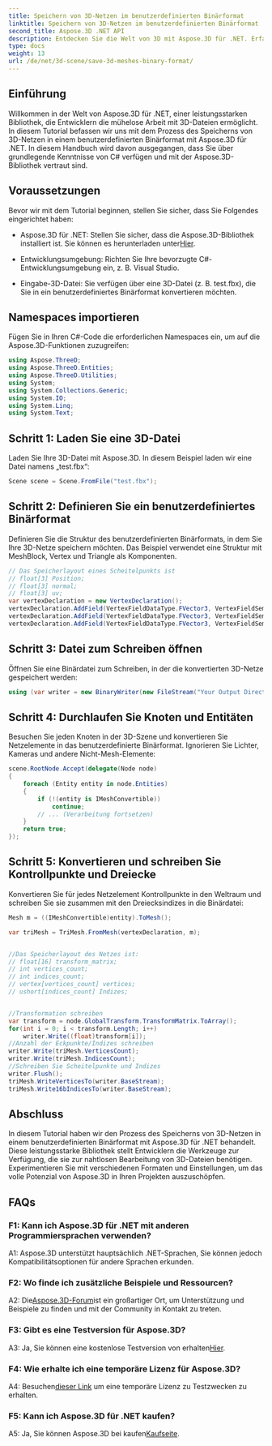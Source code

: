 ```yaml
---
title: Speichern von 3D-Netzen im benutzerdefinierten Binärformat
linktitle: Speichern von 3D-Netzen im benutzerdefinierten Binärformat
second_title: Aspose.3D .NET API
description: Entdecken Sie die Welt von 3D mit Aspose.3D für .NET. Erfahren Sie, wie Sie Netze im benutzerdefinierten Binärformat speichern.
type: docs
weight: 13
url: /de/net/3d-scene/save-3d-meshes-binary-format/
---
```

## Einführung

Willkommen in der Welt von Aspose.3D für .NET, einer leistungsstarken Bibliothek, die Entwicklern die mühelose Arbeit mit 3D-Dateien ermöglicht. In diesem Tutorial befassen wir uns mit dem Prozess des Speicherns von 3D-Netzen in einem benutzerdefinierten Binärformat mit Aspose.3D für .NET. In diesem Handbuch wird davon ausgegangen, dass Sie über grundlegende Kenntnisse von C# verfügen und mit der Aspose.3D-Bibliothek vertraut sind.

## Voraussetzungen

Bevor wir mit dem Tutorial beginnen, stellen Sie sicher, dass Sie Folgendes eingerichtet haben:

-  Aspose.3D für .NET: Stellen Sie sicher, dass die Aspose.3D-Bibliothek installiert ist. Sie können es herunterladen unter[Hier](https://releases.aspose.com/3d/net/).

- Entwicklungsumgebung: Richten Sie Ihre bevorzugte C#-Entwicklungsumgebung ein, z. B. Visual Studio.

- Eingabe-3D-Datei: Sie verfügen über eine 3D-Datei (z. B. test.fbx), die Sie in ein benutzerdefiniertes Binärformat konvertieren möchten.

## Namespaces importieren

Fügen Sie in Ihren C#-Code die erforderlichen Namespaces ein, um auf die Aspose.3D-Funktionen zuzugreifen:

```csharp
using Aspose.ThreeD;
using Aspose.ThreeD.Entities;
using Aspose.ThreeD.Utilities;
using System;
using System.Collections.Generic;
using System.IO;
using System.Linq;
using System.Text;
```

## Schritt 1: Laden Sie eine 3D-Datei

Laden Sie Ihre 3D-Datei mit Aspose.3D. In diesem Beispiel laden wir eine Datei namens „test.fbx“:

```csharp
Scene scene = Scene.FromFile("test.fbx");
```

## Schritt 2: Definieren Sie ein benutzerdefiniertes Binärformat

Definieren Sie die Struktur des benutzerdefinierten Binärformats, in dem Sie Ihre 3D-Netze speichern möchten. Das Beispiel verwendet eine Struktur mit MeshBlock, Vertex und Triangle als Komponenten.

```csharp
// Das Speicherlayout eines Scheitelpunkts ist
// float[3] Position;
// float[3] normal;
// float[3] uv;
var vertexDeclaration = new VertexDeclaration();
vertexDeclaration.AddField(VertexFieldDataType.FVector3, VertexFieldSemantic.Position);
vertexDeclaration.AddField(VertexFieldDataType.FVector3, VertexFieldSemantic.Normal);
vertexDeclaration.AddField(VertexFieldDataType.FVector3, VertexFieldSemantic.UV);

```

## Schritt 3: Datei zum Schreiben öffnen

Öffnen Sie eine Binärdatei zum Schreiben, in der die konvertierten 3D-Netze gespeichert werden:

```csharp
using (var writer = new BinaryWriter(new FileStream("Your Output Directory" + "Save3DMeshesInCustomBinaryFormat_out", FileMode.Create, FileAccess.Write)))
```

## Schritt 4: Durchlaufen Sie Knoten und Entitäten

Besuchen Sie jeden Knoten in der 3D-Szene und konvertieren Sie Netzelemente in das benutzerdefinierte Binärformat. Ignorieren Sie Lichter, Kameras und andere Nicht-Mesh-Elemente:

```csharp
scene.RootNode.Accept(delegate(Node node)
{
    foreach (Entity entity in node.Entities)
    {
        if (!(entity is IMeshConvertible))
            continue;
        // ... (Verarbeitung fortsetzen)
    }
    return true;
});
```

## Schritt 5: Konvertieren und schreiben Sie Kontrollpunkte und Dreiecke

Konvertieren Sie für jedes Netzelement Kontrollpunkte in den Weltraum und schreiben Sie sie zusammen mit den Dreiecksindizes in die Binärdatei:

```csharp
Mesh m = ((IMeshConvertible)entity).ToMesh();

var triMesh = TriMesh.FromMesh(vertexDeclaration, m);


//Das Speicherlayout des Netzes ist:
// float[16] transform_matrix;
// int vertices_count;
// int indices_count;
// vertex[vertices_count] vertices;
// ushort[indices_count] Indizes;


//Transformation schreiben
var transform = node.GlobalTransform.TransformMatrix.ToArray();
for(int i = 0; i < transform.Length; i++)
    writer.Write((float)transform[i]);
//Anzahl der Eckpunkte/Indizes schreiben
writer.Write(triMesh.VerticesCount);
writer.Write(triMesh.IndicesCount);
//Schreiben Sie Scheitelpunkte und Indizes
writer.Flush();
triMesh.WriteVerticesTo(writer.BaseStream);
triMesh.Write16bIndicesTo(writer.BaseStream);

```

## Abschluss

In diesem Tutorial haben wir den Prozess des Speicherns von 3D-Netzen in einem benutzerdefinierten Binärformat mit Aspose.3D für .NET behandelt. Diese leistungsstarke Bibliothek stellt Entwicklern die Werkzeuge zur Verfügung, die sie zur nahtlosen Bearbeitung von 3D-Dateien benötigen. Experimentieren Sie mit verschiedenen Formaten und Einstellungen, um das volle Potenzial von Aspose.3D in Ihren Projekten auszuschöpfen.

## FAQs

### F1: Kann ich Aspose.3D für .NET mit anderen Programmiersprachen verwenden?

A1: Aspose.3D unterstützt hauptsächlich .NET-Sprachen, Sie können jedoch Kompatibilitätsoptionen für andere Sprachen erkunden.

### F2: Wo finde ich zusätzliche Beispiele und Ressourcen?

 A2: Die[Aspose.3D-Forum](https://forum.aspose.com/c/3d/18)ist ein großartiger Ort, um Unterstützung und Beispiele zu finden und mit der Community in Kontakt zu treten.

### F3: Gibt es eine Testversion für Aspose.3D?

 A3: Ja, Sie können eine kostenlose Testversion von erhalten[Hier](https://releases.aspose.com/).

### F4: Wie erhalte ich eine temporäre Lizenz für Aspose.3D?

 A4: Besuchen[dieser Link](https://purchase.aspose.com/temporary-license/) um eine temporäre Lizenz zu Testzwecken zu erhalten.

### F5: Kann ich Aspose.3D für .NET kaufen?

 A5: Ja, Sie können Aspose.3D bei kaufen[Kaufseite](https://purchase.aspose.com/buy).